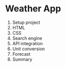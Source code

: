 # Weather App

1. Setup project
2. HTML
3. CSS
4. Search engine
5. API integration
6. Unit conversion
7. Forecast
8. Summary
